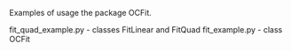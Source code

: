 Examples of usage the package OCFit.

fit_quad_example.py - classes FitLinear and FitQuad
fit_example.py - class OCFit
